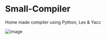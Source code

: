# Small-Compiler
Home made compiler using Python, Lex &amp; Yacc


![image](https://user-images.githubusercontent.com/38570371/119685837-567ecb80-be0b-11eb-8c14-14a373935fcb.png)

